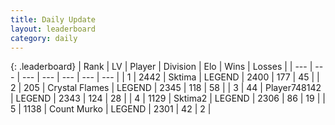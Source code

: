 ```yaml
---
title: Daily Update
layout: leaderboard
category: daily
---
```


{: .leaderboard}
| Rank | LV | Player | Division | Elo | Wins | Losses |
| --- | --- | --- | --- | --- | --- | --- |
| <span data-change="0">1</span> | 2442 | <span title="ID: 353063">Sktima</span> | LEGEND | <span data-change="0">2400</span> | <span data-change="0">177</span> | <span data-change="0">45</span> |
| <span data-change="3">2</span> | 205 | <span title="ID: 725085">Crystal Flames</span> | LEGEND | <span data-change="75">2345</span> | <span data-change="16">118</span> | <span data-change="1">58</span> |
| <span data-change="5">3</span> | 44 | <span title="ID: 748142">Player748142</span> | LEGEND | <span data-change="90">2343</span> | <span data-change="20">124</span> | <span data-change="2">28</span> |
| <span data-change="-1">4</span> | 1129 | <span title="ID: 402846">Sktima2</span> | LEGEND | <span data-change="17">2306</span> | <span data-change="8">86</span> | <span data-change="1">19</span> |
| <span data-change="-3">5</span> | 1138 | <span title="ID: 498323">Count Murko</span> | LEGEND | <span data-change="0">2301</span> | <span data-change="0">42</span> | <span data-change="0">2</span> |